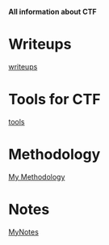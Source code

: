 **All information about CTF**

# Writeups

[writeups](https://pedroferreira97.github.io/CTF/writeups)

# Tools for CTF

[tools](https://pedroferreira97.github.io/CTF/tools)

# Methodology

[My Methodology](https://pedroferreira97.github.io/CTF/methodology.html)

# Notes
[MyNotes](https://pedroferreira97.github.io/CTF/notes.html)


